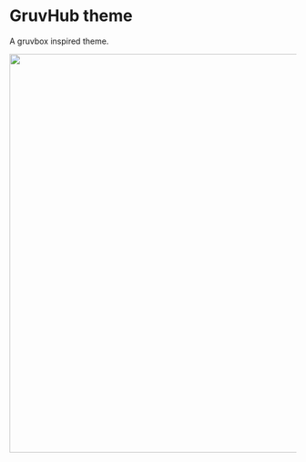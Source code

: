 # GruvHub theme

A gruvbox inspired theme.

<a href="url"><img src="http://i.imgur.com/WOcQMGg.png" align="center" height="700" width="600" ></a>
